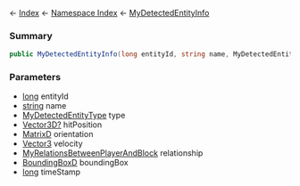 ← [Index](Api-Index) ← [Namespace Index](Namespace-Index) ← [MyDetectedEntityInfo](Sandbox.ModAPI.Ingame.MyDetectedEntityInfo)

### Summary

```csharp
public MyDetectedEntityInfo(long entityId, string name, MyDetectedEntityType type, Vector3D? hitPosition, MatrixD orientation, Vector3 velocity, MyRelationsBetweenPlayerAndBlock relationship, BoundingBoxD boundingBox, long timeStamp)
```

### Parameters

* [long](https://docs.microsoft.com/en-us/dotnet/api/System.Int64?view=netframework-4.6) entityId
* [string](https://docs.microsoft.com/en-us/dotnet/api/System.String?view=netframework-4.6) name
* [MyDetectedEntityType](Sandbox.ModAPI.Ingame.MyDetectedEntityType) type
* [Vector3D?](https://docs.microsoft.com/en-us/dotnet/api/System.Nullable-1?view=netframework-4.6) hitPosition
* [MatrixD](VRageMath.MatrixD) orientation
* [Vector3](VRageMath.Vector3) velocity
* [MyRelationsBetweenPlayerAndBlock](VRage.Game.MyRelationsBetweenPlayerAndBlock) relationship
* [BoundingBoxD](VRageMath.BoundingBoxD) boundingBox
* [long](https://docs.microsoft.com/en-us/dotnet/api/System.Int64?view=netframework-4.6) timeStamp
